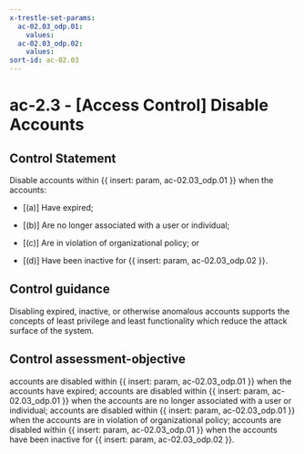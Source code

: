```yaml
---
x-trestle-set-params:
  ac-02.03_odp.01:
    values:
  ac-02.03_odp.02:
    values:
sort-id: ac-02.03
---
```


# ac-2.3 - \[Access Control\] Disable Accounts

## Control Statement

Disable accounts within {{ insert: param, ac-02.03_odp.01 }} when the accounts:

- \[(a)\] Have expired;

- \[(b)\] Are no longer associated with a user or individual;

- \[(c)\] Are in violation of organizational policy; or

- \[(d)\] Have been inactive for {{ insert: param, ac-02.03_odp.02 }}.

## Control guidance

Disabling expired, inactive, or otherwise anomalous accounts supports the concepts of least privilege and least functionality which reduce the attack surface of the system.

## Control assessment-objective

accounts are disabled within {{ insert: param, ac-02.03_odp.01 }} when the accounts have expired;
accounts are disabled within {{ insert: param, ac-02.03_odp.01 }} when the accounts are no longer associated with a user or individual;
accounts are disabled within {{ insert: param, ac-02.03_odp.01 }} when the accounts are in violation of organizational policy;
accounts are disabled within {{ insert: param, ac-02.03_odp.01 }} when the accounts have been inactive for {{ insert: param, ac-02.03_odp.02 }}.
